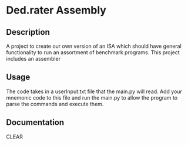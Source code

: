 # Ded.rater Assembly

## Description
A project to create our own version of an ISA which should have general functionality to run an assortment of benchmark programs. This project includes an assembler 

## Usage
The code takes in a userInput.txt file that the main.py will read. Add your mnemonic code to this file and run the main.py to allow the program to parse the commands and execute them.

## Documentation
  CLEAR
